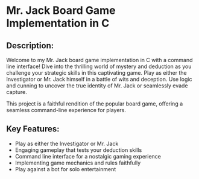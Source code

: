 <!DOCTYPE html>
<html lang="en">
<head>
<meta charset="UTF-8">
<meta name="viewport" content="width=device-width, initial-scale=1.0">
<h1>Mr. Jack Board Game Implementation in C</h1>
</head>
<body>

<h2>Description:</h2>
<p>Welcome to my Mr. Jack board game implementation in C with a command line interface! Dive into the thrilling world of mystery and deduction as you challenge your strategic skills in this captivating game. Play as either the Investigator or Mr. Jack himself in a battle of wits and deception. Use logic and cunning to uncover the true identity of Mr. Jack or seamlessly evade capture.</p>

<p>This project is a faithful rendition of the popular board game, offering a seamless command-line experience for players.</p>

<h2>Key Features:</h2>
<ul>
  <li>Play as either the Investigator or Mr. Jack</li>
  <li>Engaging gameplay that tests your deduction skills</li>
  <li>Command line interface for a nostalgic gaming experience</li>
  <li>Implementing game mechanics and rules faithfully</li>
  <li>Play against a bot for solo entertainment</li>
</ul>

</body>
</html>
